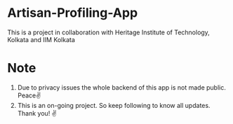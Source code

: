 # Artisan-Profiling-App
This is a project in collaboration with Heritage Institute of Technology, Kolkata and IIM Kolkata

# Note 
1. Due to privacy issues the whole backend of this app is not made public. Peace✌️
2. This is an on-going project. So keep following to know all updates. Thank you! ✌  